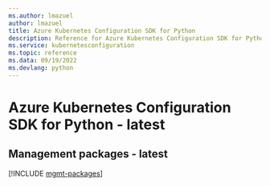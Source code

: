 ```yaml
---
ms.author: lmazuel
author: lmazuel
title: Azure Kubernetes Configuration SDK for Python
description: Reference for Azure Kubernetes Configuration SDK for Python
ms.service: kubernetesconfiguration
ms.topic: reference
ms.data: 09/19/2022
ms.devlang: python
---
```

# Azure Kubernetes Configuration SDK for Python - latest

## Management packages - latest
[!INCLUDE [mgmt-packages](kubernetes-configuration-mgmt-index.md)]
